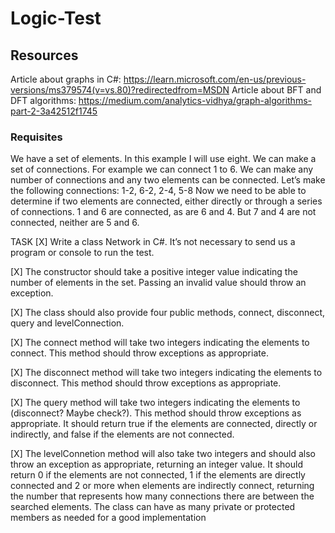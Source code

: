 # Logic-Test

## Resources

Article about graphs in C#: https://learn.microsoft.com/en-us/previous-versions/ms379574(v=vs.80)?redirectedfrom=MSDN
Article about BFT and DFT algorithms: https://medium.com/analytics-vidhya/graph-algorithms-part-2-3a42512f1745

### Requisites

We have a set of elements. In this example I will use eight.
We can make a set of connections. For example we can connect 1 to 6.
We can make any number of connections and any two elements can be connected. Let’s make the
following connections: 1-2, 6-2, 2-4, 5-8
Now we need to be able to determine if two elements are connected, either directly or through a series of
connections. 1 and 6 are connected, as are 6 and 4. But 7 and 4 are not connected, neither are 5 and 6.

TASK
[X] Write a class Network in C#. It’s not necessary to send us a program or console to run the test.

[X] The constructor should take a positive integer value indicating the number of elements in the set. Passing
an invalid value should throw an exception.

[X] The class should also provide four public methods, connect, disconnect, query and levelConnection.

[X] The connect method will take two integers indicating the elements to connect. This method should throw
exceptions as appropriate.

[X] The disconnect method will take two integers indicating the elements to disconnect. This method should
throw exceptions as appropriate.

[X] The query method will take two integers indicating the elements to (disconnect? Maybe check?). This method should throw
exceptions as appropriate. It should return true if the elements are connected, directly or indirectly, and
false if the elements are not connected.

[X] The levelConnetion method will also take two integers and should also throw an exception as appropriate,
returning an integer value. It should return 0 if the elements are not connected, 1 if the elements are
directly connected and 2 or more when elements are indirectly connect, returning the number that
represents how many connections there are between the searched elements.
The class can have as many private or protected members as needed for a good implementation
